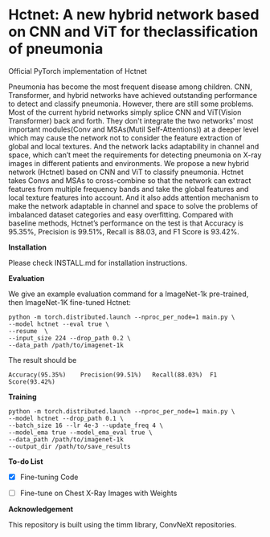 # Hctnet: A new hybrid network based on CNN and ViT for theclassification of pneumonia

Official PyTorch implementation of Hctnet

Pneumonia has become the most frequent disease among children. CNN, Transformer, and hybrid networks have achieved outstanding performance to detect and classify pneumonia. However, there are still some problems. Most of the current hybrid networks simply splice CNN and ViT(Vision Transformer) back and forth. They don't integrate the two networks' most important modules(Conv and MSAs(Mutil Self-Attentions)) at a deeper level which may cause the network not to consider the feature extraction of global and local textures. And the network lacks adaptability in channel and space, which can’t meet the requirements for detecting pneumonia on X-ray images in different patients and environments. We propose a new hybrid network (Hctnet) based on CNN and ViT to classify pneumonia. Hctnet takes Convs and MSAs to cross-combine so that the network can extract features from multiple frequency bands and take the global features and local texture features into account. And it also adds attention mechanism to make the network adaptable in channel and space to solve the problems of imbalanced dataset categories and easy overfitting. Compared with baseline methods, Hctnet’s performance on the test is that Accuracy is 95.35%, Precision is 99.51%, Recall is 88.03, and F1 Score is 93.42%.

**Installation**

Please check INSTALL.md for installation instructions.


**Evaluation**

We give an example evaluation command for a ImageNet-1k pre-trained, then ImageNet-1K fine-tuned Hctnet:

```
python -m torch.distributed.launch --nproc_per_node=1 main.py \
--model hctnet --eval true \
--resume  \
--input_size 224 --drop_path 0.2 \
--data_path /path/to/imagenet-1k
```

The result should be
```
Accuracy(95.35%)	Precision(99.51%)	Recall(88.03%)	F1 Score(93.42%)
```

**Training**

```
python -m torch.distributed.launch --nproc_per_node=1 main.py \
--model hctnet --drop_path 0.1 \
--batch_size 16 --lr 4e-3 --update_freq 4 \
--model_ema true --model_ema_eval true \
--data_path /path/to/imagenet-1k 
--output_dir /path/to/save_results
```

**To-do List**

- [x] Fine-tuning Code
- [ ] Fine-tune on Chest X-Ray Images with Weights



**Acknowledgement**

This repository is built using the timm library, ConvNeXt repositories.

